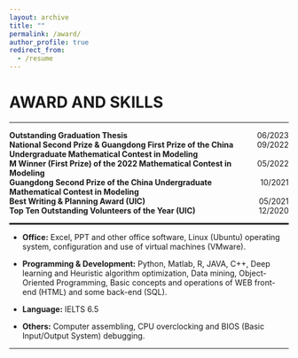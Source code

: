 ```yaml
---
layout: archive
title: ""
permalink: /award/
author_profile: true
redirect_from:
  - /resume
---
```



AWARD AND SKILLS
======
____________________________________________________________________________________________________________
<div style="display: flex; justify-content: space-between;">
    <div style="text-align: left;"><strong>Outstanding Graduation Thesis</strong></div>
    <div style="text-align: right;">06/2023</div>
</div>
<div style="display: flex; justify-content: space-between;">
    <div style="text-align: left;"><strong>National Second Prize & Guangdong First Prize of the China Undergraduate Mathematical Contest in Modeling</strong></div>
    <div style="text-align: right;">09/2022</div>
</div>
<div style="display: flex; justify-content: space-between;">
    <div style="text-align: left;"><strong>M Winner (First Prize) of the 2022 Mathematical Contest in Modeling</strong></div>
    <div style="text-align: right;">05/2022</div>
</div>
<div style="display: flex; justify-content: space-between;">
    <div style="text-align: left;"><strong>Guangdong Second Prize of the China Undergraduate Mathematical Contest in Modeling</strong></div>
    <div style="text-align: right;">10/2021</div>
</div>
<div style="display: flex; justify-content: space-between;">
    <div style="text-align: left;"><strong>Best Writing & Planning Award (UIC)</strong></div>
    <div style="text-align: right;">05/2021</div>
</div>
<div style="display: flex; justify-content: space-between;">
    <div style="text-align: left;"><strong>Top Ten Outstanding Volunteers of the Year (UIC)</strong></div>
    <div style="text-align: right;">12/2020</div>
</div>

<hr style="border: none; border-top: 2px solid black;"> 

* __Office:__ Excel, PPT and other office software, Linux (Ubuntu) operating system, configuration and use of virtual machines (VMware).

* __Programming & Development:__ Python, Matlab, R, JAVA, C++, Deep learning and Heuristic algorithm optimization, Data mining, Object-Oriented Programming, Basic concepts and operations of WEB front-end (HTML) and some back-end (SQL).

* __Language:__ IELTS 6.5

* __Others:__ Computer assembling, CPU overclocking and BIOS (Basic Input/Output System) debugging.

____________________________________________________________________________________________________________












